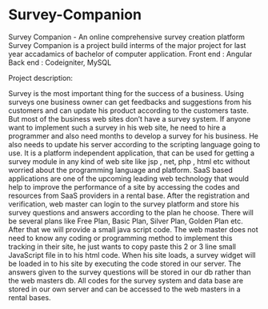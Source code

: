 # Survey-Companion
Survey Companion - An online comprehensive survey creation platform  Survey Companion is a project build interms of the major project for last year accadamics of bachelor of computer application.
Front end : Angular
Back end : Codeigniter, MySQL

Project description:

Survey is the most important thing for the success of a business. Using surveys one business owner can get feedbacks and suggestions from his customers and can update his product according to the customers taste. But most of the business web sites don’t have a survey system. If anyone want to implement such a survey in his web site, he need to hire a programmer and also need months to develop a survey for his business. He also needs to update his server according to the scripting language going to use. It is a platform independent application, that can be used for getting a survey module in any kind of web site like jsp , net, php , html etc without worried about the programming language and platform. SaaS based applications are one of the upcoming leading web technology that would help to improve the performance of a site by accessing the codes and resources from SaaS providers in a rental base. After the registration and verification, web master can login to the survey platform and store his survey questions and answers according to the plan he choose. There will be several plans like Free Plan, Basic Plan, Silver Plan, Golden Plan etc. After that we will provide a small java script code. The web master does not need to know any coding or programming method to implement this tracking in their site, he just wants to copy paste this 2 or 3 line small JavaScript file in to his html code. When his site loads, a survey widget will be loaded in to his site by executing the code stored in our server. The answers given to the survey questions will be stored in our db rather than the web masters db. All codes for the survey system and data base are stored in our own server and can be accessed to the web masters in a rental bases.

